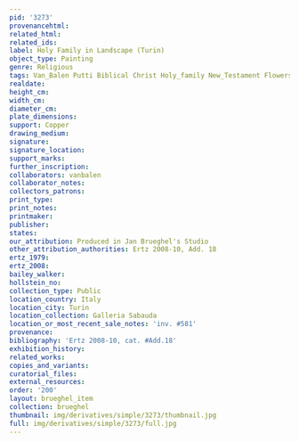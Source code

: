 ```yaml
---
pid: '3273'
provenancehtml:
related_html:
related_ids:
label: Holy Family in Landscape (Turin)
object_type: Painting
genre: Religious
tags: Van_Balen Putti Biblical Christ Holy_family New_Testament Flowers
realdate:
height_cm:
width_cm:
diameter_cm:
plate_dimensions:
support: Copper
drawing_medium:
signature:
signature_location:
support_marks:
further_inscription:
collaborators: vanbalen
collaborator_notes:
collectors_patrons:
print_type:
print_notes:
printmaker:
publisher:
states:
our_attribution: Produced in Jan Brueghel's Studio
other_attribution_authorities: Ertz 2008-10, Add. 18
ertz_1979:
ertz_2008:
bailey_walker:
hollstein_no:
collection_type: Public
location_country: Italy
location_city: Turin
location_collection: Galleria Sabauda
location_or_most_recent_sale_notes: 'inv. #581'
provenance:
bibliography: 'Ertz 2008-10, cat. #Add.18'
exhibition_history:
related_works:
copies_and_variants:
curatorial_files:
external_resources:
order: '200'
layout: brueghel_item
collection: brueghel
thumbnail: img/derivatives/simple/3273/thumbnail.jpg
full: img/derivatives/simple/3273/full.jpg
---
```

